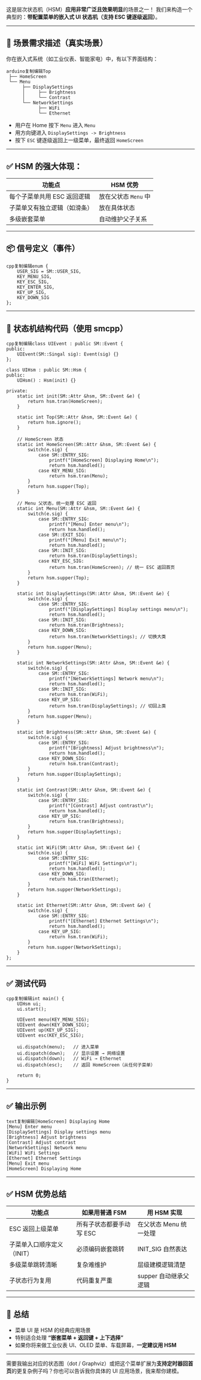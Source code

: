 这是层次状态机（HSM）**应用非常广泛且效果明显**的场景之一！
 我们来构造一个典型的：**带配置菜单的嵌入式 UI 状态机（支持 ESC 键逐级返回）**。

------

## 🧠 场景需求描述（真实场景）

你在嵌入式系统（如工业仪表、智能家电）中，有以下界面结构：

```
arduino复制编辑Top
 ├── HomeScreen
 └── Menu
      ├── DisplaySettings
      │     ├── Brightness
      │     └── Contrast
      └── NetworkSettings
            ├── WiFi
            └── Ethernet
```

- 用户在 Home 按下 `Menu` 进入 `Menu`
- 用方向键进入 `DisplaySettings -> Brightness`
- 按下 `ESC` 键逐级返回上一级菜单，最终返回 `HomeScreen`

------

## ✅ HSM 的强大体现：

| 功能点                       | HSM 优势             |
| ---------------------------- | -------------------- |
| 每个子菜单共用 ESC 返回逻辑  | 放在父状态 `Menu` 中 |
| 子菜单又有独立逻辑（如滑条） | 放在具体状态         |
| 多级嵌套菜单                 | 自动维护父子关系     |



------

## 📦 信号定义（事件）

```
cpp复制编辑enum {
    USER_SIG = SM::USER_SIG,
    KEY_MENU_SIG,
    KEY_ESC_SIG,
    KEY_ENTER_SIG,
    KEY_UP_SIG,
    KEY_DOWN_SIG
};
```

------

## 📄 状态机结构代码（使用 smcpp）

```
cpp复制编辑class UIEvent : public SM::Event {
public:
    UIEvent(SM::Singal sig): Event(sig) {}
};

class UIHsm : public SM::Hsm {
public:
    UIHsm() : Hsm(init) {}

private:
    static int init(SM::Attr &hsm, SM::Event &e) {
        return hsm.tran(HomeScreen);
    }

    static int Top(SM::Attr &hsm, SM::Event &e) {
        return hsm.ignore();
    }

    // HomeScreen 状态
    static int HomeScreen(SM::Attr &hsm, SM::Event &e) {
        switch(e.sig) {
            case SM::ENTRY_SIG:
                printf("[HomeScreen] Displaying Home\n");
                return hsm.handled();
            case KEY_MENU_SIG:
                return hsm.tran(Menu);
        }
        return hsm.supper(Top);
    }

    // Menu 父状态，统一处理 ESC 返回
    static int Menu(SM::Attr &hsm, SM::Event &e) {
        switch(e.sig) {
            case SM::ENTRY_SIG:
                printf("[Menu] Enter menu\n");
                return hsm.handled();
            case SM::EXIT_SIG:
                printf("[Menu] Exit menu\n");
                return hsm.handled();
            case SM::INIT_SIG:
                return hsm.tran(DisplaySettings);
            case KEY_ESC_SIG:
                return hsm.tran(HomeScreen); // 统一 ESC 返回首页
        }
        return hsm.supper(Top);
    }

    static int DisplaySettings(SM::Attr &hsm, SM::Event &e) {
        switch(e.sig) {
            case SM::ENTRY_SIG:
                printf("[DisplaySettings] Display settings menu\n");
                return hsm.handled();
            case SM::INIT_SIG:
                return hsm.tran(Brightness);
            case KEY_DOWN_SIG:
                return hsm.tran(NetworkSettings); // 切换大类
        }
        return hsm.supper(Menu);
    }

    static int NetworkSettings(SM::Attr &hsm, SM::Event &e) {
        switch(e.sig) {
            case SM::ENTRY_SIG:
                printf("[NetworkSettings] Network menu\n");
                return hsm.handled();
            case SM::INIT_SIG:
                return hsm.tran(WiFi);
            case KEY_UP_SIG:
                return hsm.tran(DisplaySettings); // 切回上类
        }
        return hsm.supper(Menu);
    }

    static int Brightness(SM::Attr &hsm, SM::Event &e) {
        switch(e.sig) {
            case SM::ENTRY_SIG:
                printf("[Brightness] Adjust brightness\n");
                return hsm.handled();
            case KEY_DOWN_SIG:
                return hsm.tran(Contrast);
        }
        return hsm.supper(DisplaySettings);
    }

    static int Contrast(SM::Attr &hsm, SM::Event &e) {
        switch(e.sig) {
            case SM::ENTRY_SIG:
                printf("[Contrast] Adjust contrast\n");
                return hsm.handled();
            case KEY_UP_SIG:
                return hsm.tran(Brightness);
        }
        return hsm.supper(DisplaySettings);
    }

    static int WiFi(SM::Attr &hsm, SM::Event &e) {
        switch(e.sig) {
            case SM::ENTRY_SIG:
                printf("[WiFi] WiFi Settings\n");
                return hsm.handled();
            case KEY_DOWN_SIG:
                return hsm.tran(Ethernet);
        }
        return hsm.supper(NetworkSettings);
    }

    static int Ethernet(SM::Attr &hsm, SM::Event &e) {
        switch(e.sig) {
            case SM::ENTRY_SIG:
                printf("[Ethernet] Ethernet Settings\n");
                return hsm.handled();
            case KEY_UP_SIG:
                return hsm.tran(WiFi);
        }
        return hsm.supper(NetworkSettings);
    }
};
```

------

## ✅ 测试代码

```
cpp复制编辑int main() {
    UIHsm ui;
    ui.start();

    UIEvent menu(KEY_MENU_SIG);
    UIEvent down(KEY_DOWN_SIG);
    UIEvent up(KEY_UP_SIG);
    UIEvent esc(KEY_ESC_SIG);

    ui.dispatch(menu);   // 进入菜单
    ui.dispatch(down);   // 显示设置 → 网络设置
    ui.dispatch(down);   // WiFi → Ethernet
    ui.dispatch(esc);    // 返回 HomeScreen（从任何子菜单）

    return 0;
}
```

------

## ✅ 输出示例

```
text复制编辑[HomeScreen] Displaying Home
[Menu] Enter menu
[DisplaySettings] Display settings menu
[Brightness] Adjust brightness
[Contrast] Adjust contrast
[NetworkSettings] Network menu
[WiFi] WiFi Settings
[Ethernet] Ethernet Settings
[Menu] Exit menu
[HomeScreen] Displaying Home
```

------

## ✅ HSM 优势总结

| 功能点                     | 如果用普通 FSM           | 用 HSM 实现            |
| -------------------------- | ------------------------ | ---------------------- |
| ESC 返回上级菜单           | 所有子状态都要手动写 ESC | 在父状态 Menu 统一处理 |
| 子菜单入口顺序定义（INIT） | 必须编码嵌套跳转         | INIT_SIG 自然表达      |
| 多级菜单跳转清晰           | 复杂难维护               | 层级建模逻辑清楚       |
| 子状态行为复用             | 代码重复严重             | supper 自动继承父逻辑  |



------

## 🎯 总结

- 菜单 UI 是 HSM 的经典应用场景
- 特别适合处理 **“嵌套菜单 + 返回键 + 上下选择”**
- 如果你将来做工业仪表 UI、OLED 菜单、车载屏幕，**一定建议用 HSM**

------

需要我输出对应的状态图（dot / Graphviz）或把这个菜单扩展为**支持定时器回首页**的更复杂例子吗？你也可以告诉我你具体的 UI 应用场景，我来帮你建模。